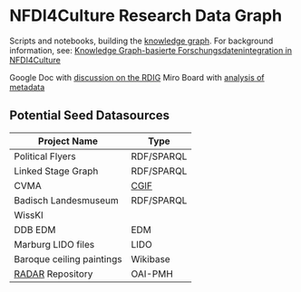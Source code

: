 # NFDI4Culture Research Data Graph

Scripts and notebooks, building the [knowledge graph](https://docs.nfdi4culture.de/ta7-report-2022/services-and-resources/knowledge-graph). For background information, see: [Knowledge Graph-basierte Forschungsdatenintegration in NFDI4Culture](https://zenodo.org/record/7748740)

Google Doc with [discussion on the RDIG](https://docs.google.com/document/d/1YhT8DZqs4boTLPHFuQL4WXLe7M47f6m61ci0CclCafo/edit)
Miro Board with [analysis of metadata](https://miro.com/app/board/uXjVMToHGSI=/)

## Potential Seed Datasources

| Project Name                | Type           |
| --------------------------- | -------------- |
| Political Flyers            | RDF/SPARQL     |
| Linked Stage Graph          | RDF/SPARQL     |
| CVMA                        | [CGIF](/CGIF/) |
| Badisch Landesmuseum        | RDF/SPARQL     |
| WissKI                      |                |
| DDB EDM                     | EDM            |
| Marburg LIDO files          | LIDO           |
| Baroque ceiling paintings   | Wikibase       |
| [RADAR](/RADAR/) Repository | OAI-PMH        |
